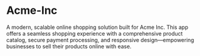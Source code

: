 # Acme-Inc
A modern, scalable online shopping solution built for Acme Inc. This app offers a seamless shopping experience with a comprehensive product catalog, secure payment processing, and responsive design—empowering businesses to sell their products online with ease.
